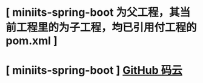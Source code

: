 # [ miniits-spring-boot 为父工程，其当前工程里的为子工程，均已引用付工程的pom.xml ]
# [ miniits-spring-boot ] [GitHub ](https://github.com/hy4101/miniits-spring-boot.git) [码云 ](https://git.oschina.net/haiyuan4101/miniits-spring-boot.git)


